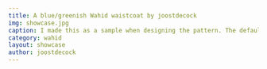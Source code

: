 ```yaml
---
title: A blue/greenish Wahid waistcoat by joostdecock
img: showcase.jpg
caption: I made this as a sample when designing the pattern. The default neckline has been lowered since.
category: wahid
layout: showcase
author: joostdecock
---
```

